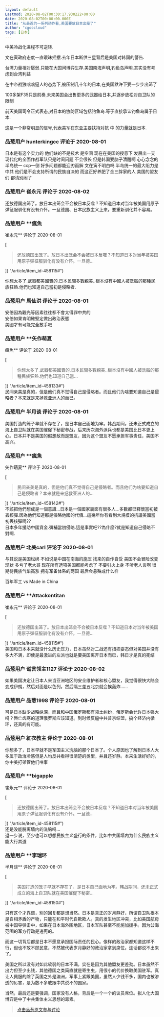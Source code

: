 ```yaml
---
layout: default
Lastmod: 2020-08-02T00:30:17.930222+00:00
date: 2020-08-02T00:00:00.000Z
title: "从最近的一系列动作看,美国要放日本出笼了"
author: "cgoocloud"
tags: [日本]
---
```


中美冷战化进程不可逆转.  
  
文在寅政府态度一直暧昧摇摆.去年日本断供三星背后是美国对韩国的警告.  
  
台湾力量相对孱弱.只能在大国间博弈生存.美国南海声明,钓鱼岛声明.其实没有考虑到台湾利益  
  
在中帝战狼咄咄逼人的态势下,被压制几十年的日本,在美国默许下要一步步出笼了  
  
100多架F35只是前奏,未来美国会出售更多的武器给日本,并逐步放松对自卫队的限制  
  
前天美国司令正式表态,对日本的协防区域包括钓鱼岛.等于直接承认钓鱼岛属于日本.  
  
这是一个非常明显的信号,代表美军在东亚主要扶持对抗 中 的力量就是日本.

            
### 品葱用户 **hunterkingcc** 评论于 2020-08-01
        
日本是有这个实力的 他们缺的不是技术 是空间 现在在美国的授意下 发展出一支现代化的全面作战军队只是时间问题 不会很长 但是韩国要脑子清醒啊 心心念念的半岛统一 ccp一倒 好多问题都能迎刃而解 文在寅不明白吗 半岛统一的最大阻力是中共 他们是不会支持所谓的民族自决的 而这正好养肥了金三胖家的人 美国的盟友们 都请别闹了
        


            
### 品葱用户 **崔永元** 评论于 2020-08-02
        
还放德国出笼了。放日本出笼会不会被日本反噬？不知道日本对当年被美国用原子弹征服驯化有没有介怀。一旦德国、日本民族主义上来，要重新驯化并不容易。
        


            
### 品葱用户 **瘋魚 
崔永元** 评论于 2020-08-01
        
[

> 还放德国出笼了。放日本出笼会不会被日本反噬？不知道日本对当年被美国用原子弹征服驯化有没有介怀。一旦德...

]( "/article/item_id-458115#")  
  
你想太多了.武器都美國賣的.日本民間多數親美..根本沒有中國人被洗腦的那種民族狂熱.他們也知道自己當初是侵略者.
        


            
### 品葱用户 **馬仙洪** 评论于 2020-08-01
        
安倍因為觀光等因素往往都不會太得罪中共的  
安倍如果肯明確堅定做出政治表態  
美國才有可能完全放手吧
        


            
### 品葱用户 **矢作萌夏 
瘋魚** 评论于 2020-08-01
        
[

> 你想太多了.武器都美國賣的.日本民間多數親美..根本沒有中國人被洗腦的那種民族狂熱.他們也知道自己當...

]( "/article/item_id-458133#")  
民间亲美是真的，但是他们真不觉得自己是侵略者。而且他们为啥要知道自己是侵略者？本来就是来拯救亚洲人的而已。
        


            
### 品葱用户 **半月谈** 评论于 2020-08-01
        
美国打造的笼子早就不存在了，是日本自己画地为牢。韩战期间，还未正式成立的海上自卫队就在美国催促下秘密参战，后来历次海外派兵也都是美国比日本更上心。日本并不是美国的假想敌而是盟友，因为这个盟友不愿承担军事责任，美国不高兴。
        


            
### 品葱用户 **瘋魚 
矢作萌夏** 评论于 2020-08-01
        
[

> 民间亲美是真的，但是他们真不觉得自己是侵略者。而且他们为啥要知道自己是侵略者？本来就是来拯救亚洲人的...

]( "/article/item_id-458142#")  
不該把他們想成是一個意識...日本是一個國家裏面有很多人...多數都已釋懷當初被丟核彈.因為他們知道那是侵略他國的代價...這幾年你有看到大規模的抗議美國當初丟核彈嗎??  
日本多年援助中國資金.弭補當初侵略.這是事實吧??為什麼?就是知道自己侵略不對啊.
        


            
### 品葱用户 **北美carl** 评论于 2020-08-01
        
与其说是美国松绑 不如说是中国在南海的施压 找来的自作自受 美国不会冒险改变现状 多亏了老大哥 现在所有选项美国都能考虑了 不要引火上身 不听老人言啊 很期待民族气焰高涨 拥有军备体系的两国 最后会悬殊成什么样  
  
百年军工 vs Made in China
        


            
### 品葱用户 **Attackontitan 
崔永元** 评论于 2020-08-01
        
[

> 还放德国出笼了。放日本出笼会不会被日本反噬？不知道日本对当年被美国用原子弹征服驯化有没有介怀。一旦德...

]( "/article/item_id-458115#")  
美国和日本本来就没什么历史压力，日本虽然对二战还有扭捏姿态但对美国并没有多大不满，即使是最激进的左派也就是要美国离开日本而已，韩日才是真的死结
        


            
### 品葱用户 **谎言领主1127** 评论于 2020-08-02
        
如果美国决定让日本人来当亚洲地区的安全维护者和核心盟友，我觉得很快大陆会变成伊朗，然后对面是以色列，然后隔三差五北京就会挨轰炸......
        


            
### 品葱用户 **品葱1998** 评论于 2020-08-01
        
可是日本缺少战略纵深，而且和中国俄罗斯都有领土纠纷，俄罗斯会允许日本强大吗？唇亡齿寒的道理俄罗斯应该知道。到时候反逼中共普京结盟，搞个经济内循环，还真的有可能。
        


            
### 品葱用户 **紅衣教主** 评论于 2020-08-01
        
你想多了，日本早就不是军国主义洗脑的那个日本了。个人原因也了解到日本人大多属于政治冷感但是人均反共看得很清楚的类型，并且还岁静。本来生活好好的，你中美打架管他们啥事
        


            
### 品葱用户 **bigapple 
崔永元** 评论于 2020-08-01
        
[

> 还放德国出笼了。放日本出笼会不会被日本反噬？不知道日本对当年被美国用原子弹征服驯化有没有介怀。一旦德...

]( "/article/item_id-458115#")  
还是没能脱离墙内的洗脑吗…  
退一步说，至少也可以想想民族主义盛行的条件，比如中共国墙内为什么民族主义能大行其道
        


            
### 品葱用户 **李瑞环 
半月谈** 评论于 2020-08-01
        
[

> 美国打造的笼子早就不存在了，是日本自己画地为牢。韩战期间，还未正式成立的海上自卫队就在美国催促下秘密...

]( "/article/item_id-458150#")  
  
只有这个才靠谱，别的回复都是想当然。日本是真正的岁月静好，所谓自卫队根本是自相矛盾的产物，只能在和平时代自欺欺人。真的发生地区冲突，比如美国航母被中国导弹击中，如果在日本海外围地区，日本军队甚至不能施加援手。因为公海范围的军方行动是违宪的。  
  
而这一切背后都是日本不愿意承担国际责任的民心。像样的政治家都知道这样不行，但也不敢不顾民意，不然被代表岁月静好的政治家拿到席位，连话都说不出来了。  
  
美国之所以没有对如此软弱的日本不满，实在是因为其他盟友更差劲。日本虽然不出力但至少出钱，其他德国之类简直就是寄生虫，用很小的代价换取美国驻军。真让人佩服的除了英国之外是澳洲，军事上紧跟美国，虽然人少钱不多，国内也被渗透的厉害，是为数不多敢跟中共说不的国家。  
  
当然，最后还是要强调，国家没有人格，背后是一个一个的议员席位。拟人化大国博弈是中了中共集体主义思想的毒素。
        






> [点击品葱原文参与讨论](https://pincong.rocks/article/22404)

